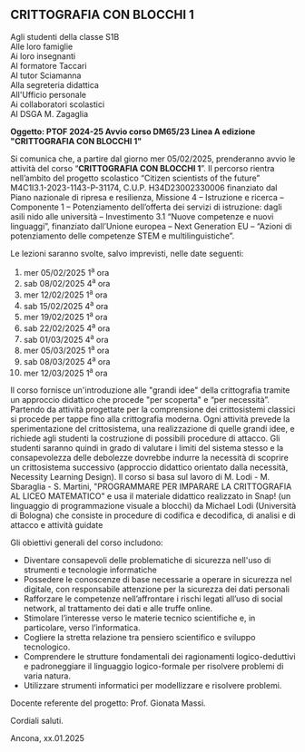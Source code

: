 ## CRITTOGRAFIA CON BLOCCHI 1

Agli studenti della classe S1B<br />
Alle loro famiglie<br />
Ai loro insegnanti<br />
Al formatore Taccari<br />
Al tutor Sciamanna<br />
Alla segreteria didattica<br />
All'Ufficio personale<br />
Ai collaboratori scolastici<br />
Al DSGA M. Zagaglia<br />

**Oggetto: PTOF 2024-25 Avvio corso DM65/23 Linea A edizione "CRITTOGRAFIA CON BLOCCHI 1"**

Si comunica che, a partire dal giorno mer 05/02/2025, prenderanno avvio le attività del corso “**CRITTOGRAFIA CON BLOCCHI 1**”. Il percorso rientra nell’ambito del progetto scolastico “Citizen scientists of the future” M4C1I3.1-2023-1143-P-31174, C.U.P. H34D23002330006 finanziato dal Piano nazionale di ripresa e resilienza, Missione 4 – Istruzione e ricerca – Componente 1 – Potenziamento dell’offerta dei servizi di istruzione: dagli asili nido alle università – Investimento 3.1 “Nuove competenze e nuovi linguaggi”, finanziato dall’Unione europea – Next Generation EU – “Azioni di potenziamento delle competenze STEM e multilinguistiche”.

Le lezioni saranno svolte, salvo imprevisti, nelle date seguenti: 


1. mer 05/02/2025 1<sup>a</sup> ora
2. sab 08/02/2025 4<sup>a</sup> ora
3. mer 12/02/2025 1<sup>a</sup> ora
4. sab 15/02/2025 4<sup>a</sup> ora
5. mer 19/02/2025 1<sup>a</sup> ora
6. sab 22/02/2025 4<sup>a</sup> ora
8. sab 01/03/2025 4<sup>a</sup> ora
9. mer 05/03/2025 1<sup>a</sup> ora
10. sab 08/03/2025 4<sup>a</sup> ora
11. mer 12/03/2025 1<sup>a</sup> ora


Il corso fornisce un'introduzione alle "grandi idee" della crittografia tramite un approccio didattico che procede "per scoperta" e “per necessità”. Partendo da attività progettate per la comprensione dei crittosistemi classici si procede per tappe fino alla crittografia moderna. Ogni attività prevede la sperimentazione del crittosistema, una realizzazione di quelle grandi idee, e richiede agli studenti la costruzione di possibili procedure di attacco. Gli studenti saranno quindi in grado di valutare i limiti del sistema stesso e la consapevolezza delle debolezze dovrebbe indurre la necessità di scoprire un crittosistema successivo  (approccio didattico orientato dalla necessità, Necessity Learning Design).
Il corso si basa sul lavoro di M. Lodi - M. Sbaraglia - S. Martini, "PROGRAMMARE PER IMPARARE LA CRITTOGRAFIA AL LICEO MATEMATICO" e usa il materiale didattico realizzato in Snap! (un linguaggio di programmazione visuale a blocchi) da Michael Lodi (Università di Bologna) che consiste in procedure di codifica e decodifica, di analisi e di attacco e attività guidate

Gli obiettivi generali del corso includono:

- Diventare consapevoli delle problematiche di sicurezza nell'uso di strumenti e tecnologie informatiche
- Possedere le conoscenze di base necessarie a operare in sicurezza nel digitale, con responsabile attenzione per la sicurezza dei dati personali
- Rafforzare le competenze nell’affrontare i rischi legati all’uso di social network, al trattamento dei dati e alle truffe online.
- Stimolare l’interesse verso le materie tecnico scientifiche e, in particolare, verso l’informatica.
- Cogliere la stretta relazione tra pensiero scientifico e sviluppo tecnologico.
- Comprendere le strutture fondamentali dei ragionamenti logico-deduttivi e padroneggiare il linguaggio logico-formale per risolvere problemi di varia natura.
- Utilizzare strumenti informatici per modellizzare e risolvere problemi.

Docente referente del progetto: Prof. Gionata Massi.

Cordiali saluti.

Ancona, xx.01.2025


